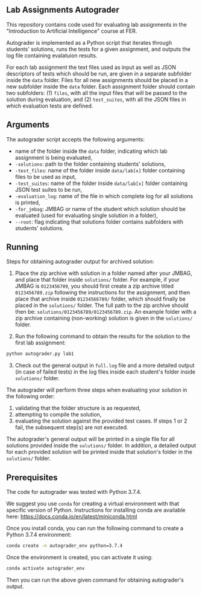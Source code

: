 ## Lab Assignments Autograder 

This repository contains code used for evaluating lab assignments in the "Introduction to Artificial Intelligence" course at FER.

Autograder is implemented as a Python script that iterates through students' solutions, runs the tests for a given assignment, and outputs the log file containing evalatuion results.

For each lab assignment the text files used as input as well as JSON descriptors of tests which should be run, are given in a separate subfolder inside the `data` folder.
Files for all new assignments should be placed in a new subfolder inside the `data` folder. Each assignment folder should contain two subfolders: (1) `files`, with all the input files that will be passed to the solution during evaluation, and (2) `test_suites`, with all the JSON files in which evaluation tests are defined.

## Arguments

The autograder script accepts the following arguments:
* name of the folder inside the `data` folder, indicating which lab assignment is being evaluated,
* `-solutions`: path to the folder containing students' solutions,
* `-test_files`: name of the folder inside `data/lab[x]` folder containing files to be used as input,
* `-test_suites`: name of the folder inside `data/lab[x]` folder containing JSON test suites to be run,
* `-evaluation_log`: name of the file in which complete log for all solutions is printed,
* `-for_jmbag`: JMBAG or name of the student which solution should be evaluated (used for evaluating single solution in a folder),
* `--root`: flag indicating that solutions folder contains subfolders with students' solutions.

## Running

Steps for obtaining autograder output for archived solution:

1. Place the zip archive with solution in a folder named after your JMBAG, and place that folder inside `solutions/` folder. 
For example, if your JMBAG is `0123456789`, you should first create a zip archive titled `0123456789.zip` following the instructions for the assignment, 
and then place that archive inside `01234566789/` folder, which should finally be placed in the `solutions/` folder. 
The full path to the zip archive should then be: `solutions/0123456789/0123456789.zip`.
An example folder with a zip archive containing (non-working) solution is given in the `solutions/` folder.

2. Run the following command to obtain the results for the solution to the first lab assignment:

```python
python autograder.py lab1
```
3. Check out the general output in `full.log` file and a more detailed output (in case of failed tests) in the log files inside each student's folder inside `solutions/` folder.

The autograder will perform three steps when evaluating your solution in the following order:
1. validating that the folder structure is as requested,
2. attempting to compile the solution,
3. evaluating the solution against the provided test cases.
If steps 1 or 2 fail, the subsequent step(s) are not executed.

The autograder's general output will be printed in a single file for all solutions provided inside the `solutions/` folder.
In addition, a detailed output for each provided solution will be printed inside that solution's folder in the `solutions/` folder.

## Prerequisites

The code for autograder was tested with Python 3.7.4.

We suggest you use `conda` for creating a virtual environment with that specific version of Python. 
Instructions for installing conda are available here: https://docs.conda.io/en/latest/miniconda.html

Once you install conda, you can run the following command to create a Python 3.7.4 environment:

```bash
conda create -n autograder_env python=3.7.4
```

Once the environment is created, you can activate it using:

```bash
conda activate autograder_env
```

Then you can run the above given command for obtaining autograder's output.